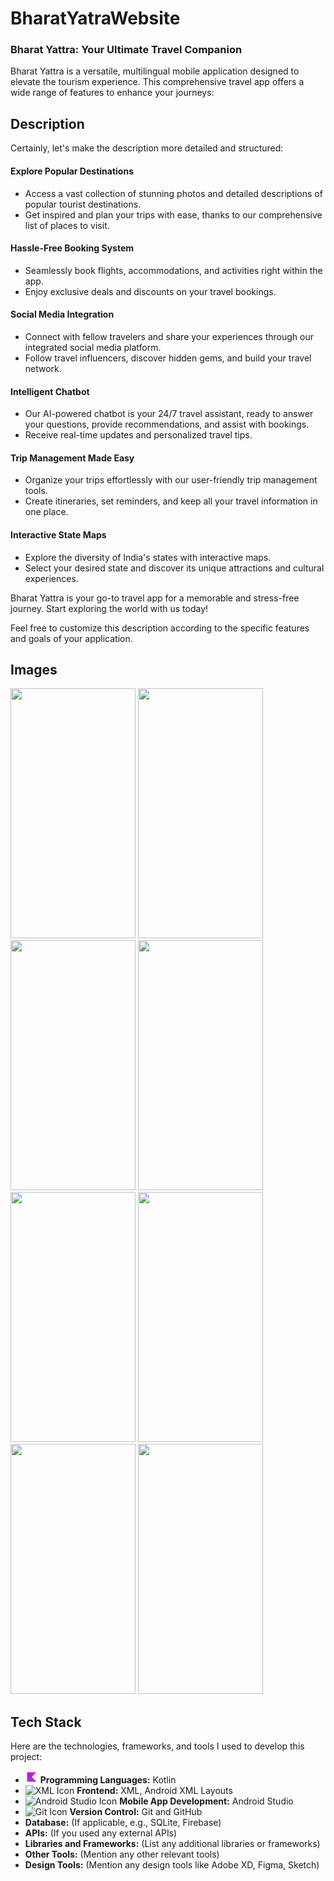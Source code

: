 # BharatYatraWebsite
### Bharat Yattra: Your Ultimate Travel Companion
Bharat Yattra is a versatile, multilingual mobile application designed to elevate the tourism experience. This comprehensive travel app offers a wide range of features to enhance your journeys:

## Description
Certainly, let's make the description more detailed and structured:

#### Explore Popular Destinations
- Access a vast collection of stunning photos and detailed descriptions of popular tourist destinations.
- Get inspired and plan your trips with ease, thanks to our comprehensive list of places to visit.

#### Hassle-Free Booking System
- Seamlessly book flights, accommodations, and activities right within the app.
- Enjoy exclusive deals and discounts on your travel bookings.

#### Social Media Integration
- Connect with fellow travelers and share your experiences through our integrated social media platform.
- Follow travel influencers, discover hidden gems, and build your travel network.

#### Intelligent Chatbot
- Our AI-powered chatbot is your 24/7 travel assistant, ready to answer your questions, provide recommendations, and assist with bookings.
- Receive real-time updates and personalized travel tips.

#### Trip Management Made Easy
- Organize your trips effortlessly with our user-friendly trip management tools.
- Create itineraries, set reminders, and keep all your travel information in one place.

#### Interactive State Maps
- Explore the diversity of India's states with interactive maps.
- Select your desired state and discover its unique attractions and cultural experiences.

Bharat Yattra is your go-to travel app for a memorable and stress-free journey. Start exploring the world with us today!

Feel free to customize this description according to the specific features and goals of your application.

## Images
<img src="https://github.com/BikiLearner/Travel_in_India/assets/97147323/2d99ef67-5322-4433-9d42-7e8339341614" width="200" height="400">
<img src="https://github.com/BikiLearner/Travel_in_India/assets/97147323/2738faca-1201-4daf-9275-aa31f2705f98" width="200" height="400">
<img src="https://github.com/BikiLearner/Travel_in_India/assets/97147323/c2aa2df1-01da-4fd2-81d7-3966323c7fb3" width="200" height="400">
<img src="https://github.com/BikiLearner/Travel_in_India/assets/97147323/e9332144-eddf-4ad2-91bf-c639e3c4cb0b" width="200" height="400">
<img src="https://github.com/BikiLearner/Travel_in_India/assets/97147323/1f07a427-e67d-4889-8b8a-f4f74259c08e" width="200" height="400">
<img src="https://github.com/BikiLearner/Travel_in_India/assets/97147323/a8514f68-0574-41fb-bca9-097a2903f553" width="200" height="400">
<img src="https://github.com/BikiLearner/Travel_in_India/assets/97147323/0209696c-0393-45f2-a74f-fcba7c025869" width="200" height="400">
<img src="https://github.com/BikiLearner/Travel_in_India/assets/97147323/885a4e64-84fc-4e98-9006-1c151c4490d5" width="200" height="400">

## Tech Stack

Here are the technologies, frameworks, and tools I used to develop this project:

- <img src="https://github.com/devicons/devicon/blob/master/icons/kotlin/kotlin-original.svg" alt="kotlin Icon" width="20"/> **Programming Languages:** Kotlin
- <img src="icon-link-for-xml" alt="XML Icon" width="20"/> **Frontend:** XML, Android XML Layouts
- <img src="icon-link-for-android-studio" alt="Android Studio Icon" width="20"/> **Mobile App Development:** Android Studio
- <img src="icon-link-for-git" alt="Git Icon" width="20"/> **Version Control:** Git and GitHub
- **Database:** (If applicable, e.g., SQLite, Firebase)
- **APIs:** (If you used any external APIs)
- **Libraries and Frameworks:** (List any additional libraries or frameworks)
- **Other Tools:** (Mention any other relevant tools)
- **Design Tools:** (Mention any design tools like Adobe XD, Figma, Sketch)
